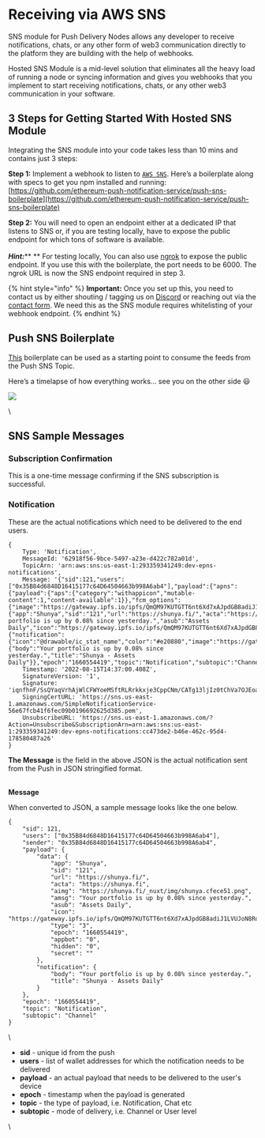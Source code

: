 # Receiving via AWS SNS

SNS module for Push Delivery Nodes allows any developer to receive notifications, chats, or any other form of web3 communication directly to the platform they are building with the help of webhooks.

Hosted SNS Module is a mid-level solution that eliminates all the heavy load of running a node or syncing information and gives you webhooks that you implement to start receiving notifications, chats, or any other web3 communication in your software.



## 3 Steps for Getting Started With Hosted SNS Module <a href="#4da3" id="4da3"></a>

Integrating the SNS module into your code takes less than 10 mins and contains just 3 steps:

**Step 1:** Implement a webhook to listen to [`AWS SNS`](https://docs.aws.amazon.com/sdk-for-javascript/v2/developer-guide/sns-examples.html). Here’s a boilerplate along with specs to get you npm installed and running: [https://github.com/ethereum-push-notification-service/push-sns-boilerplate](https://github.com/ethereum-push-notification-service/push-sns-boilerplate)

**Step 2:** You will need to open an endpoint either at a dedicated IP that listens to SNS or, if you are testing locally, have to expose the public endpoint for which tons of software is available.\
\
_**Hint:**_** ** For testing locally, You can also use [ngrok](https://ngrok.com/download) to expose the public endpoint. If you use this with the boilerplate, the port needs to be 6000. The ngrok URL is now the SNS endpoint required in step 3.

{% hint style="info" %}
**Important:** Once you set up this, you need to contact us by either shouting / tagging us on [Discord](https://discord.com/invite/YVPB99F9W5) or reaching out via the [contact form](mailto:support@epns.io). We need this as the SNS module requires whitelisting of your webhook endpoint.
{% endhint %}

## Push SNS Boilerplate

[This](https://github.com/ethereum-push-notification-service/epns-sns-boilerplate) boilerplate can be used as a starting point to consume the feeds from the Push SNS Topic.



Here’s a timelapse of how everything works… see you on the other side 😃

![](../../.gitbook/assets/1\_q0kbnXZqlt8a-Pfzi8uVIQ.gif)

\


## SNS Sample Messages <a href="#4da3" id="4da3"></a>

### &#x20;     Subscription Confirmation

&#x20;       This is a one-time message confirming if the SNS subscription is successful.



### &#x20;      Notification      &#x20;

&#x20;       These are the actual notifications which need to be delivered to the end users.

```
{
    Type: 'Notification',
    MessageId: '62918f56-9bce-5497-a23e-d422c782a01d',
    TopicArn: 'arn:aws:sns:us-east-1:293359341249:dev-epns-notifications',
    Message: '{"sid":121,"users":["0x35B84d6848D16415177c64D64504663b998A6ab4"],"payload":{"apns":{"payload":{"aps":{"category":"withappicon","mutable-content":1,"content-available":1}},"fcm_options":{"image":"https://gateway.ipfs.io/ipfs/QmQM97KUTGTT6nt6Xd7xAJpdGB8adiJ1LVUJoN8RoFUYfx"}},"data":{"app":"Shunya","sid":"121","url":"https://shunya.fi/","acta":"https://shunya.fi","aimg":"https://shunya.fi/_nuxt/img/shunya.cfece51.png","amsg":"Your portfolio is up by 0.08% since yesterday.","asub":"Assets Daily","icon":"https://gateway.ipfs.io/ipfs/QmQM97KUTGTT6nt6Xd7xAJpdGB8adiJ1LVUJoN8RoFUYfx","type":"3","epoch":"1660554419","appbot":"0","hidden":"0","secret":""},"android":{"notification":{"icon":"@drawable/ic_stat_name","color":"#e20880","image":"https://gateway.ipfs.io/ipfs/QmQM97KUTGTT6nt6Xd7xAJpdGB8adiJ1LVUJoN8RoFUYfx","default_vibrate_timings":true}},"notification":{"body":"Your portfolio is up by 0.08% since yesterday.","title":"Shunya - Assets Daily"}},"epoch":"1660554419","topic":"Notification","subtopic":"Channel"}',
    Timestamp: '2022-08-15T14:37:00.408Z',
    SignatureVersion: '1',
    Signature: 'iqnfhnF/SsQYaqVrhAjWlCFWYoeMSftRLRrkkxje3CppCNm/CATg13ljIz0tChVa7OJEoaVI/tpUERiuhZ9wxuGmDI6ReaGORam4Yda4CC0HqfitqYG8M0AamScXgiqN9hgcGHbbitYQWWIp2vmFKC+P1j9Hq9Lz19fBlHz1/9hJwHlRfKDADqh1I15wERZZGGUu//Z+S6bnJ9k2JrektKDNRukSihSU1u07563RirE+EJ6TCxQGUY4GzuuwlOu6vj9ESsVE4mBdfxnmNLsZoVBl87KHg7/z9Uh1IJTqkdRyN5+XXg4XDE1puYr9qypfhk8abmZQIrn5obrHDe+ZBQ==',
    SigningCertURL: 'https://sns.us-east-1.amazonaws.com/SimpleNotificationService-56e67fcb41f6fec09b0196692625d385.pem',
    UnsubscribeURL: 'https://sns.us-east-1.amazonaws.com/?Action=Unsubscribe&SubscriptionArn=arn:aws:sns:us-east-1:293359341249:dev-epns-notifications:cc473de2-b46e-462c-95d4-178580487a26'
}
```



**The Message** is the field in the above JSON is the actual notification sent from the Push in JSON stringified format.



\
**Message**

When converted to JSON, a sample message looks like the one below.

```
{
	"sid": 121,
	"users": ["0x35B84d6848D16415177c64D64504663b998A6ab4"],
	"sender": "0x35B84d6848D16415177c64D64504663b998A6ab4",
	"payload": {
		"data": {
			"app": "Shunya",
			"sid": "121",
			"url": "https://shunya.fi/",
			"acta": "https://shunya.fi",
			"aimg": "https://shunya.fi/_nuxt/img/shunya.cfece51.png",
			"amsg": "Your portfolio is up by 0.08% since yesterday.",
			"asub": "Assets Daily",
			"icon": "https://gateway.ipfs.io/ipfs/QmQM97KUTGTT6nt6Xd7xAJpdGB8adiJ1LVUJoN8RoFUYfx",
			"type": "3",
			"epoch": "1660554419",
			"appbot": "0",
			"hidden": "0",
			"secret": ""
		},
		"notification": {
			"body": "Your portfolio is up by 0.08% since yesterday.",
			"title": "Shunya - Assets Daily"
		}
	},
	"epoch": "1660554419",
	"topic": "Notification",
	"subtopic": "Channel"
}
```

\


* **sid** - unique id from the push
* **users** - list of wallet addresses for which the notification needs to be delivered
* **payload** - an actual payload that needs to be delivered to the user's device
* **epoch** - timestamp when the payload is generated
* **topic** - the type of payload, i.e. Notification, Chat etc
* **subtopic** - mode of delivery, i.e. Channel or User level



\
